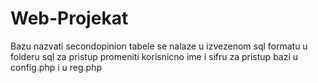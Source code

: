 # Web-Projekat
Bazu nazvati secondopinion
tabele se nalaze u izvezenom sql formatu u folderu sql
za pristup promeniti korisnicno ime i sifru za pristup bazi u config.php i u reg.php
